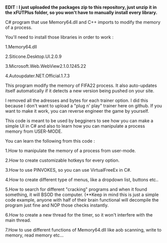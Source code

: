 
**EDIT : I just uploaded the packages zip to this repository, just unzip it in the xFUTPlus folder, so you won't have to manually install every library.**

C# program that use Memory64.dll and C++ imports to modify the memory of a process.

You'll need to install those libraries in order to work : 

1.Memory64.dll

2.Siticone.Desktop.UI.2.0.9

3.Microsoft.Web.WebView2.1.0.1245.22

4.Autoupdater.NET.Official.1.7.3

This program modify the memory of FIFA22 process. It also auto-updates itself automatically if it detects a new version being pushed on your site.

I removed all the adresses and bytes for each trainer option. I did this because I don't want to upload a "plug n' play" trainer here on github. If you want to make it work, you can reverse engineer the game by yourself.

This code is meant to be used by begginers to see how you can make a simple UI in C# and also to learn how you can manipulate a process memory from USER-MODE.

You can learn the following from this code :

1.How to manipulate the memory of a process from user-mode.

2.How to create customizable hotkeys for every option.

3.How to use PINVOKES, so you can use VirtualFreeEx in C#.

4.How to create different type of menus, like a dropdown list, buttons etc..

5.How to search for different "cracking" programs and when it found something, it will BSOD the computer. (**Keep in mind this is just a simple code example, anyone with half of their brain functional will decompile the program just fine and NOP those checks instantly.

6.How to create a new thread for the timer, so it won't interfere with the main thread.

7.How to use different functions of Memory64.dll like aob scanning, write to memory, read memory etc...





